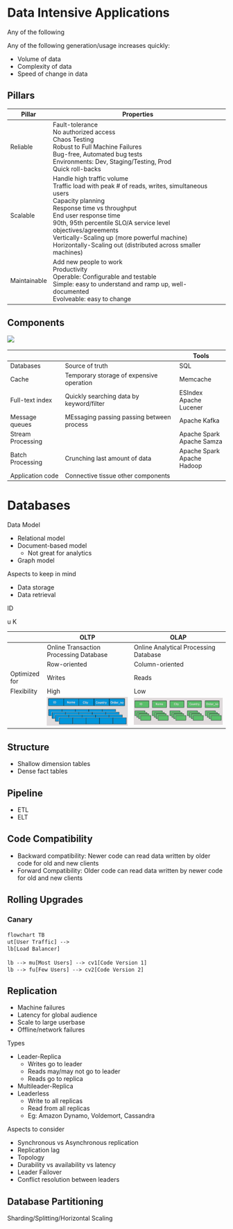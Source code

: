 # Data Intensive Applications

Any of the following

 Any of the following generation/usage increases quickly:
- Volume of data
- Complexity of data
- Speed of change in data

## Pillars

| Pillar       | Properties                                                                                                                                                                                                                                                                                                                                                      |
| ------------ | --------------------------------------------------------------------------------------------------------------------------------------------------------------------------------------------------------------------------------------------------------------------------------------------------------------------------------------------------------------- |
| Reliable     | Fault-tolerance<br>No authorized access<br>Chaos Testing<br>Robust to Full Machine Failures<br>Bug-free, Automated bug tests<br>Environments: Dev, Staging/Testing, Prod<br>Quick roll-backs                                                                                                                                                                    |
| Scalable     | Handle high traffic volume<br>Traffic load with peak # of reads, writes, simultaneous users<br>Capacity planning<br>Response time vs throughput<br>End user response time<br>90th, 95th percentile SLO/A service level objectives/agreements<br>Vertically-Scaling up (more powerful machine)<br>Horizontally-Scaling out (distributed across smaller machines) |
| Maintainable | Add new people to work<br>Productivity<br>Operable: Configurable and testable<br>Simple: easy to understand and ramp up, well-documented<br>Evolveable: easy to change                                                                                                                                                                                          |

## Components

![](assets/Data_Intensive_Applications_Typical_Components.png)


|                   |                                           | Tools                         |
| ----------------- | ----------------------------------------- | ----------------------------- |
| Databases         | Source of truth                           | SQL                           |
| Cache             | Temporary storage of expensive operation  | Memcache                      |
| Full-text index   | Quickly searching data by keyword/filter  | ESIndex<br>Apache Lucener     |
| Message queues    | MEssaging passing passing between process | Apache Kafka                  |
| Stream Processing |                                           | Apache Spark<br>Apache Samza  |
| Batch Processing  | Crunching last amount of data             | Apache Spark<br>Apache Hadoop |
| Application code  | Connective tissue other components        |                               |

# Databases

Data Model
- Relational model
- Document-based model
	- Not great for analytics
- Graph model

Aspects to keep in mind
- Data storage
- Data retrieval

ID

u
K

|               | OLTP                                   | OLAP                                  |
| ------------- | -------------------------------------- | ------------------------------------- |
|               | Online Transaction Processing Database | Online Analytical Processing Database |
|               | Row-oriented                           | Column-oriented                       |
| Optimized for | Writes                                 | Reads                                 |
| Flexibility   | High                                   | Low                                   |
|               | ![](./assets/oltp.png)                 | ![](./assets/olap.png)                |

## Structure

- Shallow dimension tables
- Dense fact tables

## Pipeline

- ETL
- ELT

## Code Compatibility

- Backward compatibility: Newer code can read data written by older code for old and new clients
- Forward Compatibility: Older code can read data written by newer code for old and new clients

## Rolling Upgrades

### Canary

```mermaid
flowchart TB
ut[User Traffic] -->
lb[Load Balancer]

lb --> mu[Most Users] --> cv1[Code Version 1]
lb --> fu[Few Users] --> cv2[Code Version 2]
```

## Replication

- Machine failures
- Latency for global audience
- Scale to large userbase
- Offline/network failures


Types
- Leader-Replica
	- Writes go to leader
	- Reads may/may not go to leader
	- Reads go to replica
- Multileader-Replica
- Leaderless
	- Write to all replicas
	- Read from all replicas
	- Eg: Amazon Dynamo, Voldemort, Cassandra

Aspects to consider
- Synchronous vs Asynchronous replication
- Replication lag
- Topology
- Durability vs availability vs latency
- Leader Failover
- Conflict resolution between leaders

## Database Partitioning

Sharding/Splitting/Horizontal Scaling
